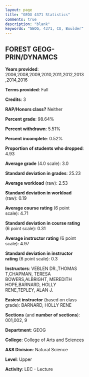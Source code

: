 ```yaml
---
layout: page
title: "GEOG 4371 Statistics"
comments: true
description: "blank"
keywords: "GEOG, 4371, CU, Boulder"
--- 
```

<head>
<script src="https://ajax.googleapis.com/ajax/libs/jquery/2.1.3/jquery.min.js"></script>
<script src="https://dl.dropboxusercontent.com/s/pc42nxpaw1ea4o9/highcharts.js?dl=0"></script>
<!-- <script src="../assets/js/highcharts.js"></script> -->
<style type="text/css">@font-face {
	font-family: "Bebas Neue";
	src: url(https://www.filehosting.org/file/details/544349/BebasNeue%20Regular.otf) format("opentype");
	}
	h1.Bebas { 
		font-family: "Bebas Neue", Verdana, Tahoma;
	}
</style>
</head>
<body>
	<div id="container" style="float: right; width: 45%; height: 88%; margin-left: 2.5%; margin-right: 2.5%;"></div>
	<script language="JavaScript">
		$(document).ready(function() {
		var chart = {type: 'column'};
		var title = {text: 'Grade Distribution'};
		var xAxis = {categories: ['A','B','C','D','F'],crosshair: true};
		var yAxis = {min: 0,title: {text: 'Percentage'}};
		var tooltip = {headerFormat: '<center><b><span style="font-size:20px">{point.key}</span></b></center>',
		               pointFormat: '<td style="padding:0"><b>{point.y:.1f}%</b></td>',
		               footerFormat: '</table>',shared: true,useHTML: true};
		var plotOptions = {column: {pointPadding: 0.0,borderWidth: 0}};  
		var credits = {enabled: false};var series= [{name: 'Percent',data: [41.67,33.95,20.06,2.47,1.85,]}];
		var json = {};
		json.chart = chart;
		json.title = title;
		json.tooltip = tooltip;
		json.xAxis = xAxis;
		json.yAxis = yAxis;  
		json.series = series;
		json.plotOptions = plotOptions;  
		json.credits = credits;
		$('#container').highcharts(json);
	});
	</script>
</body>
			   
## FOREST GEOG-PRIN/DYNAMCS

**Years provided**: 2006,2008,2009,2010,2011,2012,2013,2014,2016

**Terms provided**: Fall

**Credits**: 3

**RAP/Honors class?** Neither

**Percent grade**: 98.64%

**Percent withdrawn**: 5.51%

**Percent incomplete**: 0.52%

**Proportion of students who dropped**: 4.93

**Average grade** (4.0 scale): 3.0

**Standard deviation in grades**: 25.23

**Average workload** (raw): 2.53

**Standard deviation in workload** (raw): 0.19

**Average course rating** (6 point scale): 4.71

**Standard deviation in course rating** (6 point scale): 0.31

**Average instructor rating** (6 point scale): 4.97

**Standard deviation in instructor rating** (6 point scale): 0.3

**Instructors**: VEBLEN DR.,THOMAS T,CHAPMAN, TERESA BOWERS,ALBRIGHT, MEREDITH HOPE,BARNARD, HOLLY RENE,TEPLEY, ALAN J.

**Easiest instructor** (based on class grade): BARNARD, HOLLY RENE

**Sections** (and **number of sections**): 001,002, 9

**Department**: GEOG

**College**: College of Arts and Sciences

**A&S Division**: Natural Science

**Level**: Upper

**Activity**: LEC - Lecture